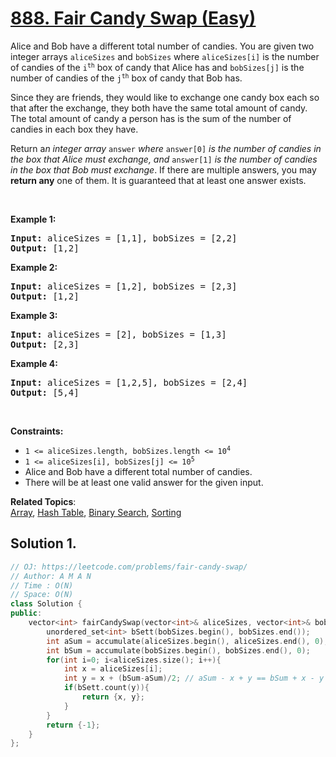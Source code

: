 # [888. Fair Candy Swap (Easy)](https://leetcode.com/problems/fair-candy-swap/)

<p>Alice and Bob have a different total number of candies. You are given two integer arrays <code>aliceSizes</code> and <code>bobSizes</code> where <code>aliceSizes[i]</code> is the number of candies of the <code>i<sup>th</sup></code> box of candy that Alice has and <code>bobSizes[j]</code> is the number of candies of the <code>j<sup>th</sup></code> box of candy that Bob has.</p>

<p>Since they are friends, they would like to exchange one candy box each so that after the exchange, they both have the same total amount of candy. The total amount of candy a person has is the sum of the number of candies in each box they have.</p>

<p>Return a<em>n integer array </em><code>answer</code><em> where </em><code>answer[0]</code><em> is the number of candies in the box that Alice must exchange, and </em><code>answer[1]</code><em> is the number of candies in the box that Bob must exchange</em>. If there are multiple answers, you may <strong>return any</strong> one of them. It is guaranteed that at least one answer exists.</p>

<p>&nbsp;</p>
<p><strong>Example 1:</strong></p>

<pre><strong>Input:</strong> aliceSizes = [1,1], bobSizes = [2,2]
<strong>Output:</strong> [1,2]
</pre>

<p><strong>Example 2:</strong></p>

<pre><strong>Input:</strong> aliceSizes = [1,2], bobSizes = [2,3]
<strong>Output:</strong> [1,2]
</pre>

<p><strong>Example 3:</strong></p>

<pre><strong>Input:</strong> aliceSizes = [2], bobSizes = [1,3]
<strong>Output:</strong> [2,3]
</pre>

<p><strong>Example 4:</strong></p>

<pre><strong>Input:</strong> aliceSizes = [1,2,5], bobSizes = [2,4]
<strong>Output:</strong> [5,4]
</pre>

<p>&nbsp;</p>
<p><strong>Constraints:</strong></p>

<ul>
	<li><code>1 &lt;= aliceSizes.length, bobSizes.length &lt;= 10<sup>4</sup></code></li>
	<li><code>1 &lt;= aliceSizes[i], bobSizes[j] &lt;= 10<sup>5</sup></code></li>
	<li>Alice and Bob have a different total number of candies.</li>
	<li>There will be at least one valid answer for the given input.</li>
</ul>


**Related Topics**:  
[Array](https://leetcode.com/tag/array/), [Hash Table](https://leetcode.com/tag/hash-table/), [Binary Search](https://leetcode.com/tag/binary-search/), [Sorting](https://leetcode.com/tag/sorting/)

## Solution 1.

```cpp
// OJ: https://leetcode.com/problems/fair-candy-swap/
// Author: A M A N
// Time : O(N)
// Space: O(N)
class Solution {
public:
    vector<int> fairCandySwap(vector<int>& aliceSizes, vector<int>& bobSizes) {
        unordered_set<int> bSett(bobSizes.begin(), bobSizes.end());
        int aSum = accumulate(aliceSizes.begin(), aliceSizes.end(), 0);
        int bSum = accumulate(bobSizes.begin(), bobSizes.end(), 0);
        for(int i=0; i<aliceSizes.size(); i++){
            int x = aliceSizes[i];
            int y = x + (bSum-aSum)/2; // aSum - x + y == bSum + x - y
            if(bSett.count(y)){
                return {x, y}; 
            }
        }
        return {-1};
    }
};
```